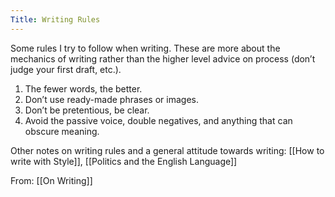 ```yaml
---
Title: Writing Rules
---
```


Some rules I try to follow when writing. These are more about the mechanics of writing rather than the higher level advice on process (don’t judge your first draft, etc.).

1. The fewer words, the better.
2. Don’t use ready-made phrases or images.
3. Don’t be pretentious, be clear.
4. Avoid the passive voice, double negatives, and anything that can obscure meaning.

Other notes on writing rules and a general attitude towards writing: [[How to write with Style]], [[Politics and the English Language]]

From: [[On Writing]]